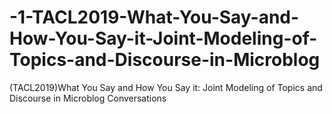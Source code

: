 # -1-TACL2019-What-You-Say-and-How-You-Say-it-Joint-Modeling-of-Topics-and-Discourse-in-Microblog
(TACL2019)What You Say and How You Say it: Joint Modeling of Topics and Discourse in Microblog Conversations
